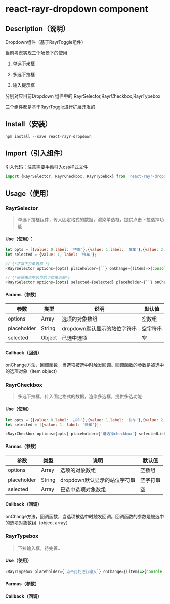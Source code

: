 # react-rayr-dropdown component

## Description（说明）

Dropdown组件（基于RayrToggle组件）

当前考虑实现三个场景下的使用

1. 单选下来框

2. 多选下拉框

3. 输入提示框

分别对应目前Dropdown 组件中的 RayrSelector,RayrCheckbox,RayrTypebox

三个组件都是基于RayrToggle进行扩展开发的

## Install（安装）

```javascript
npm install --save react-rayr-dropdown
```

## Import（引入组件）

引入代码：注意需要手动引入css样式文件

```javascript
import {RayrSelector, RayrCheckbox, RayrTypebox} from 'react-rayr-dropdown';
```


## Usage（使用）

### RayrSelector

> 单选下拉框组件，传入固定格式的数据，渲染单选框，提供点击下拉选择功能

#### Use（使用）：

```javascript
let opts = [{value: 0,label: '拼车'},{value: 1,label: '快车'},{value: 2,label: '优享'}];
let selected = {value: 1, label: '快车'};

// {*正常下拉单选框 *}
<RayrSelector options={opts} placeholder={``} onChange={(item)=>{console.log(item)}} />

// {*带预先选中选项的下拉单选框*} 
<RayrSelector options={opts} selected={selected} placeholder={``} onChange={(item)=>{console.log(item)}} />

```

#### Params（参数）

| 参数 | 类型 | 说明 | 默认值 |
| ----| ----| ----| ------|
| options | Array | 选项的对象数组 | 空数组 |
| placeholder | String | dropdown默认显示的站位字符串 | 空字符串 |
| selected | Object | 已选中选项 | 空 |

#### Callback（回调）

onChange方法，回调函数，当选项被选中时触发回调。回调函数的参数是被选中的选项对象（item object）


### RayrCheckbox

> 多选下拉框，传入固定格式的数据，渲染多选框，提供多选功能

#### Use（使用）

```javascript
let opts = [{value: 0,label: '拼车'},{value: 1,label: '快车'},{value: 2,label: '优享'}];
let selected = [{value: 1, label: '快车'}];

<RayrCheckbox options={opts} placeholder={`请选择checkbox`} selectedList={selected} onChange={(item)=>{console.log(item)}} />
```

#### Parmas（参数）

| 参数 | 类型 | 说明 | 默认值 |
| ----| ----| ----| ------|
| options | Array | 选项的对象数组 | 空数组 |
| placeholder | String | dropdown默认显示的站位字符串 | 空字符串 |
| selected | Array | 已选中选项对象数组 | 空 |

#### Callback（回调）

onChange方法，回调函数，当选项被选中时触发回调。回调函数的参数是被选中的选项对象数组（object array）

### RayrTypebox

> 下拉输入框，待完善...

#### Use（使用）

```javascript
<RayrTypebox placeholder={`点击此处进行输入`} onChange={(item)=>{console.log(item)}} onTypeChange={this.inputChange.bind(this)} />
```

#### Parmas（参数）


#### Callback（回调）